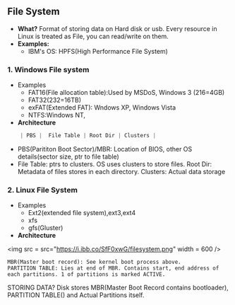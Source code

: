## File System
- **What?** Format of storing data on Hard disk or usb. Every resource in Linux is treated as File, you can read/write on them. 
- **Examples:**  
  - IBM's OS: HPFS(High Performance File System)
  
### 1. Windows File system  
- Examples
  - FAT16(File allocation table):Used by MSDoS, Windows 3 (216=4GB)
  - FAT32(232=16TB)
  - exFAT(Extended FAT): Wndows XP, Windows Vista
  - NTFS:Windows NT, 
- **Architecture**
```c
    | PBS |  File Table | Root Dir | Clusters |
```    
  - PBS(Parititon Boot Sector)/MBR: Location of BIOS, other OS details(sector size, ptr to file table)
  - File Table: ptrs to clusters. OS uses clusters to store files.    Root Dir: Metadata of files stores in each directory.    Clusters: Actual data storage
        
### 2. Linux File System 
- Examples
  - Ext2(extended file system),ext3,ext4
  - xfs
  - gfs(Gluster)
- **Architecture**

<img src = src="https://i.ibb.co/SfF0xwG/filesystem.png" width = 600 />

    MBR(Master boot record): See kernel boot process above.
    PARTITION TABLE: Lies at end of MBR. Contains start, end address of  each partitions. 1 of partitions is marked ACTIVE.
   STORING DATA? Disk stores MBR(Master Boot Record contains bootloader), PARTITION TABLE() and Actual Partitions itself.
